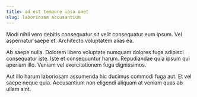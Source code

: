 ```yaml
---
title: ad est tempore ipsa amet
slug: laboriosam accusantium
---
```


Modi nihil vero debitis consequatur sit velit consequatur eum ipsum. Vel aspernatur saepe et. Architecto voluptatem alias ea.

Ab saepe nulla. Dolorem libero voluptate numquam dolores fuga adipisci consequatur iste. Iste et consequuntur harum. Repudiandae quia ipsum qui aperiam illo. Veniam vel exercitationem fuga dignissimos.

Aut illo harum laboriosam assumenda hic ducimus commodi fuga aut. Et vel saepe neque quia. Accusantium non eligendi aliquam at veniam quas ab ullam sint.
